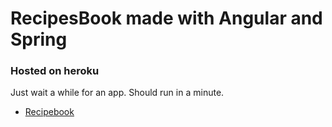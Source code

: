 # RecipesBook made with Angular and Spring
### Hosted on heroku
Just wait a while for an app. Should run in a minute.
   - [Recipebook](https://recipesbookv2.herokuapp.com/)
 
